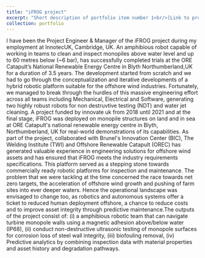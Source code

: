 ```yaml
---
title: "iFROG project"
excerpt: "Short description of portfolio item number 1<br/>[Link to project video](https://www.youtube.com/watch?v=1KYhJjmk5II)"
collection: portfolio
---
```

I have been the Project Engineer & Manager of the iFROG project during my employment at InnotecUK, Cambridge, UK. An amphibious robot capable of working in teams to clean and inspect monopiles above water level and up to 60 metres below (~6 bar), has successfully completed trials at the ORE Catapult’s National Renewable Energy Centre in Blyth Northumberland,UK for a duration of 3.5 years. The development started from scratch and we had to go through the conceptualization and iterative developments of a hybrid robotic platform suitable for the offshore wind industries. Fortunately, we managed to break through the hurdles of this massive engineering effort across all teams including Mechanical, Electrical and Software, generating two highly robust robots for non destruvtive testing (NDT) and water jet cleaning. A project funded by innovate uk from 2018 until 2021 and at the final stage, iFROG was deployed on monopile structures on land and in sea at ORE Catapult's national renewable energy centre in Blyth, Northumberland, UK for real-world demonstrations of its capabilities. As part of the project, collaborated with Brunel's Innovation Center (BIC), The Welding Institute (TWI) and Offshore Renewable Catapult (OREC) has generated valuable experience in engineering solutions for offshore wind assets and has ensured that iFROG meets the industry requirements specifications. This platform served as a stepping stone towards commercially ready robotic platforms for inspection and maintenance. The problem that we were tackling at the time concerned the race towards net zero targets, the  acceleration of offshore wind growth and pushing of farm sites into ever deeper waters. Hence the operational landscape was envisaged to change too, as  robotics and autonomous systems offer a ticket to reduced human deployment offshore, a chance to reduce costs and to improve asset integrity through predictive maintenance.The outputs of the project consist of: (i) a amphibious robotic team that can navigate turbine monopole walls using a magnetic adhesion above/below water (IP68), (ii) conduct non-destructive ultrasonic testing of monopole surfaces for corrosion loss of steel wall integrity, (iii) biofouling  removal, (iv) Predictive analytics by combining inspection data with material properties and asset history and degradation pathways. 
